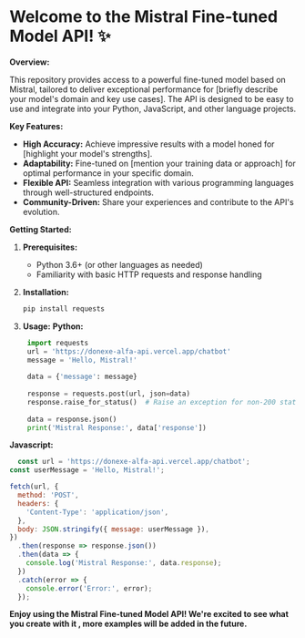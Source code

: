 #  Welcome to the Mistral Fine-tuned Model API! ✨

**Overview:**

This repository provides access to a powerful fine-tuned model based on Mistral, tailored to deliver exceptional performance for [briefly describe your model's domain and key use cases]. The API is designed to be easy to use and integrate into your Python, JavaScript, and other language projects.

**Key Features:**

-  **High Accuracy:** Achieve impressive results with a model honed for [highlight your model's strengths].
-  **Adaptability:** Fine-tuned on [mention your training data or approach] for optimal performance in your specific domain.
-  **Flexible API:** Seamless integration with various programming languages through well-structured endpoints.
-  **Community-Driven:** Share your experiences and contribute to the API's evolution.

**Getting Started:**

1. **Prerequisites:**
   - Python 3.6+ (or other languages as needed)
   - Familiarity with basic HTTP requests and response handling

2. **Installation:**
   ```bash
   pip install requests
   ```
3. **Usage:**
   **Python:**
   ```python
    import requests
    url = 'https://donexe-alfa-api.vercel.app/chatbot'
    message = 'Hello, Mistral!'
    
    data = {'message': message}
    
    response = requests.post(url, json=data)
    response.raise_for_status()  # Raise an exception for non-200 status codes
    
    data = response.json()
    print('Mistral Response:', data['response'])
    ```
**Javascript:**
```javascript
  const url = 'https://donexe-alfa-api.vercel.app/chatbot';
const userMessage = 'Hello, Mistral!';

fetch(url, {
  method: 'POST',
  headers: {
    'Content-Type': 'application/json',
  },
  body: JSON.stringify({ message: userMessage }),
})
  .then(response => response.json())
  .then(data => {
    console.log('Mistral Response:', data.response);
  })
  .catch(error => {
    console.error('Error:', error);
  });
```
**Enjoy using the Mistral Fine-tuned Model API! We're excited to see what you create with it , more examples will be added in the future.**




